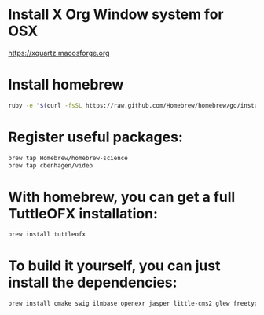 # Install X Org Window system for OSX

https://xquartz.macosforge.org


# Install homebrew

```bash
ruby -e "$(curl -fsSL https://raw.github.com/Homebrew/homebrew/go/install)"
```


# Register useful packages:

```bash
brew tap Homebrew/homebrew-science
brew tap cbenhagen/video
```


# With homebrew, you can get a full TuttleOFX installation:

```bash
brew install tuttleofx

```

# To build it yourself, you can just install the dependencies:

```bash
brew install cmake swig ilmbase openexr jasper little-cms2 glew freetype ffmpeg imagemagick libcaca aces_container ctl jpeg-turbo libraw seexpr numpy openjpeg opencolorio openimageio
```

